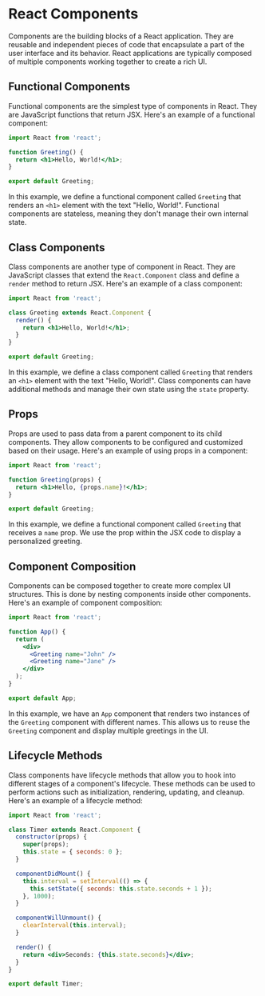 # React Components

Components are the building blocks of a React application. They are reusable and independent pieces of code that encapsulate a part of the user interface and its behavior. React applications are typically composed of multiple components working together to create a rich UI.

## Functional Components

Functional components are the simplest type of components in React. They are JavaScript functions that return JSX. Here's an example of a functional component:

```jsx
import React from 'react';

function Greeting() {
  return <h1>Hello, World!</h1>;
}

export default Greeting;
```

In this example, we define a functional component called `Greeting` that renders an `<h1>` element with the text "Hello, World!". Functional components are stateless, meaning they don't manage their own internal state.

## Class Components

Class components are another type of component in React. They are JavaScript classes that extend the `React.Component` class and define a `render` method to return JSX. Here's an example of a class component:

```jsx
import React from 'react';

class Greeting extends React.Component {
  render() {
    return <h1>Hello, World!</h1>;
  }
}

export default Greeting;
```

In this example, we define a class component called `Greeting` that renders an `<h1>` element with the text "Hello, World!". Class components can have additional methods and manage their own state using the `state` property.

## Props

Props are used to pass data from a parent component to its child components. They allow components to be configured and customized based on their usage. Here's an example of using props in a component:

```jsx
import React from 'react';

function Greeting(props) {
  return <h1>Hello, {props.name}!</h1>;
}

export default Greeting;
```

In this example, we define a functional component called `Greeting` that receives a `name` prop. We use the prop within the JSX code to display a personalized greeting.

## Component Composition

Components can be composed together to create more complex UI structures. This is done by nesting components inside other components. Here's an example of component composition:

```jsx
import React from 'react';

function App() {
  return (
    <div>
      <Greeting name="John" />
      <Greeting name="Jane" />
    </div>
  );
}

export default App;
```

In this example, we have an `App` component that renders two instances of the `Greeting` component with different names. This allows us to reuse the `Greeting` component and display multiple greetings in the UI.

## Lifecycle Methods

Class components have lifecycle methods that allow you to hook into different stages of a component's lifecycle. These methods can be used to perform actions such as initialization, rendering, updating, and cleanup. Here's an example of a lifecycle method:

```jsx
import React from 'react';

class Timer extends React.Component {
  constructor(props) {
    super(props);
    this.state = { seconds: 0 };
  }

  componentDidMount() {
    this.interval = setInterval(() => {
      this.setState({ seconds: this.state.seconds + 1 });
    }, 1000);
  }

  componentWillUnmount() {
    clearInterval(this.interval);
  }

  render() {
    return <div>Seconds: {this.state.seconds}</div>;
  }
}

export default Timer;
```



